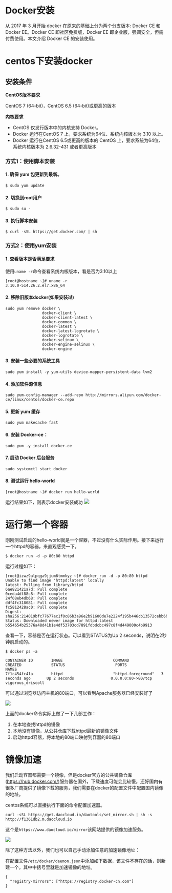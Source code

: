 # Docker安装

从 2017 年 3 月开始 docker 在原来的基础上分为两个分支版本: Docker CE 和 Docker EE。Docker CE 即社区免费版，Docker EE 即企业版，强调安全，但需付费使用。本文介绍 Docker CE 的安装使用。

# centos下安装docker

## 安装条件

**CentOS版本要求**

CentOS 7 (64-bit)，CentOS 6.5 (64-bit)或更高的版本

**内核要求**
- CentOS 仅发行版本中的内核支持 Docker。
- Docker 运行在CentOS 7 上，要求系统为64位、系统内核版本为 3.10 以上。
- Docker 运行在CentOS 6.5或更高的版本的 CentOS 上，要求系统为64位、系统内核版本为 2.6.32-431 或者更高版本

### 方式1：使用脚本安装

#### 1. 确保 yum 包更新到最新。

    $ sudo yum update

#### 2. 切换到root用户

    $ sudo su -

#### 3. 执行脚本安装

    $ curl -sSL https://get.docker.com/ | sh

### 方式2：使用yum安装

#### 1. 查看版本是否满足要求

使用`uname -r`命令查看系统内核版本，看是否为3.10以上
    
    [root@hostname ~]# uname -r
    3.10.0-514.26.2.el7.x86_64

#### 2. 移除旧版本docker(如果安装过)

    sudo yum remove docker \
                    docker-client \
                    docker-client-latest \
                    docker-common \
                    docker-latest \
                    docker-latest-logrotate \
                    docker-logrotate \
                    docker-selinux \
                    docker-engine-selinux \
                    docker-engine

#### 3. 安装一些必要的系统工具

    sudo yum install -y yum-utils device-mapper-persistent-data lvm2

#### 4. 添加软件源信息

    sudo yum-config-manager --add-repo http://mirrors.aliyun.com/docker-ce/linux/centos/docker-ce.repo
    
#### 5. 更新 yum 缓存

    sudo yum makecache fast
    
#### 6. 安装 Docker-ce：

    sudo yum -y install docker-ce

#### 7. 启动 Docker 后台服务

    sudo systemctl start docker

#### 8. 测试运行 hello-world

    [root@hostname ~]# docker run hello-world
    
运行结果如下，则表示docker安装成功
![](https://user-gold-cdn.xitu.io/2019/2/21/16910b45fe4893c4?w=798&h=363&f=png&s=36671)


# 运行第一个容器

刚刚测试启动的hello-world就是一个容器，不过没有什么实际作用。接下来运行一个httpd的容器，来直观感受一下。

    $ docker run -d -p 80:80 httpd 

运行过程如下：

    [root@izwz9alpqga9jjum6tmmkyz ~]# docker run -d -p 80:80 httpd
    Unable to find image 'httpd:latest' locally
    latest: Pulling from library/httpd
    6ae821421a7d: Pull complete 
    0ceda4df88c8: Pull complete 
    24f08eb4db68: Pull complete 
    ddf4fc318081: Pull complete 
    fc5812428ac0: Pull complete 
    Digest: sha256:214019bfc77677ac1f0c86b3a96e2b91600de7e2224f195b446cb13572cebb6b
    Status: Downloaded newer image for httpd:latest
    b554654b25376a48d41b1e4df53703cd7891fdbdcbc497c8f4d449000c4b9913
    
查看一下，容器是否在运行状态。可以看到STATUS为Up 2 seconds，说明在2秒钟前启动的。

    $ docker ps -a
    
    CONTAINER ID        IMAGE                      COMMAND              CREATED             STATUS                      PORTS                  NAMES
    7f1c454fc41a        httpd                      "httpd-foreground"   3 seconds ago       Up 2 seconds                0.0.0.0:80->80/tcp   vigorous_driscoll

可以通过浏览器访问主机的80端口，可以看到Apache服务器已经安装好了


![](https://user-gold-cdn.xitu.io/2019/2/22/169138878a97e9cc?w=635&h=163&f=png&s=11408)

上面的docker命令实际上做了一下几部工作：

1. 在本地查找httpd的镜像
2. 本地没有镜像，从公共仓库下载httpd最新的镜像文件
3. 启动httpd容器，将本地的80端口映射到容器的80端口


# 镜像加速

我们启动容器都需要一个镜像，但是docker官方的公共镜像仓库(https://hub.docker.com/)服务器在国外，下载速度可能会比较慢。还好国内有很多厂商提供了镜像下载的服务，我们需要在docker的配置文件中配置国内镜像的地址。

centos系统可以直接执行下面的命令配置加速器。

    curl -sSL https://get.daocloud.io/daotools/set_mirror.sh | sh -s http://f1361db2.m.daocloud.io

这个是`https://www.daocloud.io/mirror`该网站提供的镜像加速服务。

![](https://user-gold-cdn.xitu.io/2019/3/5/1694df9e5ae28074?w=1097&h=866&f=png&s=81680)

除了这种方法以外，我们也可以自己手动添加任意的加速镜像地址：

在配置文件`/etc/docker/daemon.json`中添加如下数据，该文件不存在的话，则新建一个。其中中括号里就是加速镜像的地址。

    {
      "registry-mirrors": ["https://registry.docker-cn.com"]
    }